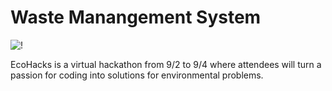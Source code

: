 # Waste Manangement System 
![!](https://img.shields.io/badge/Made%20with-PyCharm-1f425f.svg)

EcoHacks is a virtual hackathon from 9/2 to 9/4 where attendees will turn a passion for coding into solutions for environmental problems.
